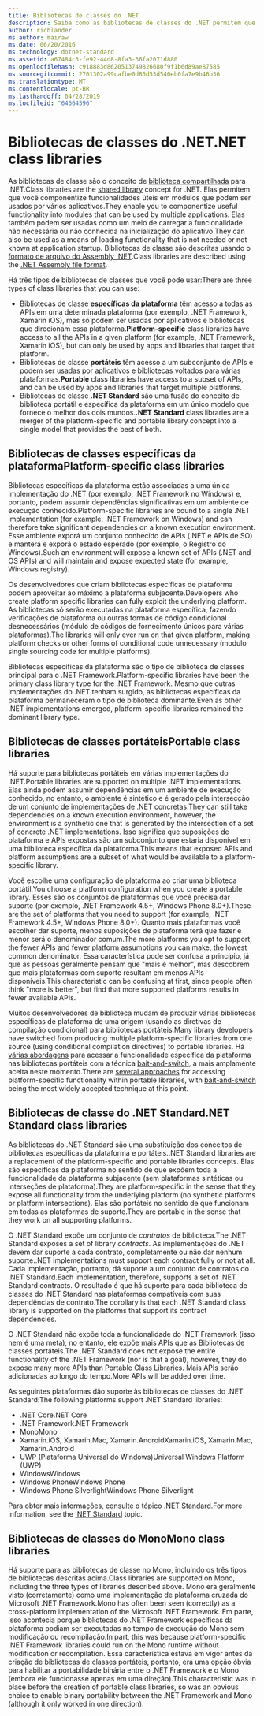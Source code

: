 ```yaml
---
title: Bibliotecas de classes do .NET
description: Saiba como as bibliotecas de classes do .NET permitem que você agrupe funcionalidades úteis em módulos que podem ser usados por vários aplicativos.
author: richlander
ms.author: mairaw
ms.date: 06/20/2016
ms.technology: dotnet-standard
ms.assetid: a67484c3-fe92-44d8-8fa3-36fa2071d880
ms.openlocfilehash: c918883d8620513749826680f9f1b6d89ae87585
ms.sourcegitcommit: 2701302a99cafbe0d86d53d540eb0fa7e9b46b36
ms.translationtype: MT
ms.contentlocale: pt-BR
ms.lasthandoff: 04/28/2019
ms.locfileid: "64664596"
---
```

# <a name="net-class-libraries"></a><span data-ttu-id="8613c-103">Bibliotecas de classes do .NET</span><span class="sxs-lookup"><span data-stu-id="8613c-103">.NET class libraries</span></span>

<span data-ttu-id="8613c-104">As bibliotecas de classe são o conceito de [biblioteca compartilhada](https://en.wikipedia.org/wiki/Library_%28computing%29#Shared_libraries) para .NET.</span><span class="sxs-lookup"><span data-stu-id="8613c-104">Class libraries are the [shared library](https://en.wikipedia.org/wiki/Library_%28computing%29#Shared_libraries) concept for .NET.</span></span> <span data-ttu-id="8613c-105">Elas permitem que você componentize funcionalidades úteis em módulos que podem ser usados por vários aplicativos.</span><span class="sxs-lookup"><span data-stu-id="8613c-105">They enable you to componentize useful functionality into modules that can be used by multiple applications.</span></span> <span data-ttu-id="8613c-106">Elas também podem ser usadas como um meio de carregar a funcionalidade não necessária ou não conhecida na inicialização do aplicativo.</span><span class="sxs-lookup"><span data-stu-id="8613c-106">They can also be used as a means of loading functionality that is not needed or not known at application startup.</span></span> <span data-ttu-id="8613c-107">Bibliotecas de classe são descritas usando o [formato de arquivo do Assembly .NET](assembly/file-format.md).</span><span class="sxs-lookup"><span data-stu-id="8613c-107">Class libraries are described using the [.NET Assembly file format](assembly/file-format.md).</span></span>

<span data-ttu-id="8613c-108">Há três tipos de bibliotecas de classes que você pode usar:</span><span class="sxs-lookup"><span data-stu-id="8613c-108">There are three types of class libraries that you can use:</span></span>

* <span data-ttu-id="8613c-109">Bibliotecas de classe **específicas da plataforma** têm acesso a todas as APIs em uma determinada plataforma (por exemplo, .NET Framework, Xamarin iOS), mas só podem ser usadas por aplicativos e bibliotecas que direcionam essa plataforma.</span><span class="sxs-lookup"><span data-stu-id="8613c-109">**Platform-specific** class libraries have access to all the APIs in a given platform (for example, .NET Framework, Xamarin iOS), but can only be used by apps and libraries that target that platform.</span></span>
* <span data-ttu-id="8613c-110">Bibliotecas de classe **portáteis** têm acesso a um subconjunto de APIs e podem ser usadas por aplicativos e bibliotecas voltados para várias plataformas.</span><span class="sxs-lookup"><span data-stu-id="8613c-110">**Portable** class libraries have access to a subset of APIs, and can be used by apps and libraries that target multiple platforms.</span></span>
* <span data-ttu-id="8613c-111">Bibliotecas de classe **.NET Standard** são uma fusão do conceito de biblioteca portátil e específica da plataforma em um único modelo que fornece o melhor dos dois mundos.</span><span class="sxs-lookup"><span data-stu-id="8613c-111">**.NET Standard** class libraries are a merger of the platform-specific and portable library concept into a single model that provides the best of both.</span></span>

## <a name="platform-specific-class-libraries"></a><span data-ttu-id="8613c-112">Bibliotecas de classes específicas da plataforma</span><span class="sxs-lookup"><span data-stu-id="8613c-112">Platform-specific class libraries</span></span>

<span data-ttu-id="8613c-113">Bibliotecas específicas da plataforma estão associadas a uma única implementação do .NET (por exemplo, .NET Framework no Windows) e, portanto, podem assumir dependências significativas em um ambiente de execução conhecido.</span><span class="sxs-lookup"><span data-stu-id="8613c-113">Platform-specific libraries are bound to a single .NET implementation (for example, .NET Framework on Windows) and can therefore take significant dependencies on a known execution environment.</span></span> <span data-ttu-id="8613c-114">Esse ambiente exporá um conjunto conhecido de APIs (.NET e APIs de SO) e manterá e exporá o estado esperado (por exemplo, o Registro do Windows).</span><span class="sxs-lookup"><span data-stu-id="8613c-114">Such an environment will expose a known set of APIs (.NET and OS APIs) and will maintain and expose expected state (for example, Windows registry).</span></span>

<span data-ttu-id="8613c-115">Os desenvolvedores que criam bibliotecas específicas de plataforma podem aproveitar ao máximo a plataforma subjacente.</span><span class="sxs-lookup"><span data-stu-id="8613c-115">Developers who create platform specific libraries can fully exploit the underlying platform.</span></span> <span data-ttu-id="8613c-116">As bibliotecas só serão executadas na plataforma específica, fazendo verificações de plataforma ou outras formas de código condicional desnecessários (módulo de códigos de fornecimento únicos para várias plataformas).</span><span class="sxs-lookup"><span data-stu-id="8613c-116">The libraries will only ever run on that given platform, making platform checks or other forms of conditional code unnecessary (modulo single sourcing code for multiple platforms).</span></span>

<span data-ttu-id="8613c-117">Bibliotecas específicas da plataforma são o tipo de biblioteca de classes principal para o .NET Framework.</span><span class="sxs-lookup"><span data-stu-id="8613c-117">Platform-specific libraries have been the primary class library type for the .NET Framework.</span></span> <span data-ttu-id="8613c-118">Mesmo que outras implementações do .NET tenham surgido, as bibliotecas específicas da plataforma permaneceram o tipo de biblioteca dominante.</span><span class="sxs-lookup"><span data-stu-id="8613c-118">Even as other .NET implementations emerged, platform-specific libraries remained the dominant library type.</span></span>

## <a name="portable-class-libraries"></a><span data-ttu-id="8613c-119">Bibliotecas de classes portáteis</span><span class="sxs-lookup"><span data-stu-id="8613c-119">Portable class libraries</span></span>

<span data-ttu-id="8613c-120">Há suporte para bibliotecas portáteis em várias implementações do .NET.</span><span class="sxs-lookup"><span data-stu-id="8613c-120">Portable libraries are supported on multiple .NET implementations.</span></span> <span data-ttu-id="8613c-121">Elas ainda podem assumir dependências em um ambiente de execução conhecido, no entanto, o ambiente é sintético e é gerado pela intersecção de um conjunto de implementações de .NET concretas.</span><span class="sxs-lookup"><span data-stu-id="8613c-121">They can still take dependencies on a known execution environment, however, the environment is a synthetic one that is generated by the intersection of a set of concrete .NET implementations.</span></span> <span data-ttu-id="8613c-122">Isso significa que suposições de plataforma e APIs expostas são um subconjunto que estaria disponível em uma biblioteca específica da plataforma.</span><span class="sxs-lookup"><span data-stu-id="8613c-122">This means that exposed APIs and platform assumptions are a subset of what would be available to a platform-specific library.</span></span>

<span data-ttu-id="8613c-123">Você escolhe uma configuração de plataforma ao criar uma biblioteca portátil.</span><span class="sxs-lookup"><span data-stu-id="8613c-123">You choose a platform configuration when you create a portable library.</span></span> <span data-ttu-id="8613c-124">Esses são os conjuntos de plataformas que você precisa dar suporte (por exemplo, .NET Framework 4.5+, Windows Phone 8.0+).</span><span class="sxs-lookup"><span data-stu-id="8613c-124">These are the set of platforms that you need to support (for example, .NET Framework 4.5+, Windows Phone 8.0+).</span></span> <span data-ttu-id="8613c-125">Quanto mais plataformas você escolher dar suporte, menos suposições de plataforma terá que fazer e menor será o denominador comum.</span><span class="sxs-lookup"><span data-stu-id="8613c-125">The more platforms you opt to support, the fewer APIs and fewer platform assumptions you can make, the lowest common denominator.</span></span> <span data-ttu-id="8613c-126">Essa característica pode ser confusa a princípio, já que as pessoas geralmente pensam que "mais é melhor", mas descobrem que mais plataformas com suporte resultam em menos APIs disponíveis.</span><span class="sxs-lookup"><span data-stu-id="8613c-126">This characteristic can be confusing at first, since people often think "more is better", but find that more supported platforms results in fewer available APIs.</span></span>

<span data-ttu-id="8613c-127">Muitos desenvolvedores de biblioteca mudam de produzir várias bibliotecas específicas de plataforma de uma origem (usando as diretivas de compilação condicional) para bibliotecas portáteis.</span><span class="sxs-lookup"><span data-stu-id="8613c-127">Many library developers have switched from producing multiple platform-specific libraries from one source (using conditional compilation directives) to portable libraries.</span></span> <span data-ttu-id="8613c-128">Há [várias abordagens](https://blog.stephencleary.com/2012/11/portable-class-library-enlightenment.html) para acessar a funcionalidade específica da plataforma nas bibliotecas portáteis com a técnica [bait-and-switch](https://log.paulbetts.org/the-bait-and-switch-pcl-trick/), a mais amplamente aceita neste momento.</span><span class="sxs-lookup"><span data-stu-id="8613c-128">There are [several approaches](https://blog.stephencleary.com/2012/11/portable-class-library-enlightenment.html) for accessing platform-specific functionality within portable libraries, with [bait-and-switch](https://log.paulbetts.org/the-bait-and-switch-pcl-trick/) being the most widely accepted technique at this point.</span></span>

## <a name="net-standard-class-libraries"></a><span data-ttu-id="8613c-129">Bibliotecas de classe do .NET Standard</span><span class="sxs-lookup"><span data-stu-id="8613c-129">.NET Standard class libraries</span></span>

<span data-ttu-id="8613c-130">As bibliotecas do .NET Standard são uma substituição dos conceitos de bibliotecas específicas da plataforma e portáteis.</span><span class="sxs-lookup"><span data-stu-id="8613c-130">.NET Standard libraries are a replacement of the platform-specific and portable libraries concepts.</span></span> <span data-ttu-id="8613c-131">Elas são específicas da plataforma no sentido de que expõem toda a funcionalidade da plataforma subjacente (sem plataformas sintéticas ou interseções de plataforma).</span><span class="sxs-lookup"><span data-stu-id="8613c-131">They are platform-specific in the sense that they expose all functionality from the underlying platform (no synthetic platforms or platform intersections).</span></span> <span data-ttu-id="8613c-132">Elas são portáteis no sentido de que funcionam em todas as plataformas de suporte.</span><span class="sxs-lookup"><span data-stu-id="8613c-132">They are portable in the sense that they work on all supporting platforms.</span></span>

<span data-ttu-id="8613c-133">O .NET Standard expõe um conjunto de _contratos_ de biblioteca.</span><span class="sxs-lookup"><span data-stu-id="8613c-133">The .NET Standard exposes a set of library _contracts_.</span></span> <span data-ttu-id="8613c-134">As implementações do .NET devem dar suporte a cada contrato, completamente ou não dar nenhum suporte.</span><span class="sxs-lookup"><span data-stu-id="8613c-134">.NET implementations must support each contract fully or not at all.</span></span> <span data-ttu-id="8613c-135">Cada implementação, portanto, dá suporte a um conjunto de contratos do .NET Standard.</span><span class="sxs-lookup"><span data-stu-id="8613c-135">Each implementation, therefore, supports a set of .NET Standard contracts.</span></span> <span data-ttu-id="8613c-136">O resultado é que há suporte para cada biblioteca de classes do .NET Standard nas plataformas compatíveis com suas dependências de contrato.</span><span class="sxs-lookup"><span data-stu-id="8613c-136">The corollary is that each .NET Standard class library is supported on the platforms that support its contract dependencies.</span></span>

<span data-ttu-id="8613c-137">O .NET Standard não expõe toda a funcionalidade do .NET Framework (isso nem é uma meta), no entanto, ele expõe mais APIs que as Bibliotecas de classes portáteis.</span><span class="sxs-lookup"><span data-stu-id="8613c-137">The .NET Standard does not expose the entire functionality of the .NET Framework (nor is that a goal), however, they do expose many more APIs than Portable Class Libraries.</span></span> <span data-ttu-id="8613c-138">Mais APIs serão adicionadas ao longo do tempo.</span><span class="sxs-lookup"><span data-stu-id="8613c-138">More APIs will be added over time.</span></span>

<span data-ttu-id="8613c-139">As seguintes plataformas dão suporte às bibliotecas de classes do .NET Standard:</span><span class="sxs-lookup"><span data-stu-id="8613c-139">The following platforms support .NET Standard libraries:</span></span>

* <span data-ttu-id="8613c-140">.NET Core</span><span class="sxs-lookup"><span data-stu-id="8613c-140">.NET Core</span></span>
* <span data-ttu-id="8613c-141">.NET Framework</span><span class="sxs-lookup"><span data-stu-id="8613c-141">.NET Framework</span></span>
* <span data-ttu-id="8613c-142">Mono</span><span class="sxs-lookup"><span data-stu-id="8613c-142">Mono</span></span>
* <span data-ttu-id="8613c-143">Xamarin.iOS, Xamarin.Mac, Xamarin.Android</span><span class="sxs-lookup"><span data-stu-id="8613c-143">Xamarin.iOS, Xamarin.Mac, Xamarin.Android</span></span>
* <span data-ttu-id="8613c-144">UWP (Plataforma Universal do Windows)</span><span class="sxs-lookup"><span data-stu-id="8613c-144">Universal Windows Platform (UWP)</span></span>
* <span data-ttu-id="8613c-145">Windows</span><span class="sxs-lookup"><span data-stu-id="8613c-145">Windows</span></span>
* <span data-ttu-id="8613c-146">Windows Phone</span><span class="sxs-lookup"><span data-stu-id="8613c-146">Windows Phone</span></span>
* <span data-ttu-id="8613c-147">Windows Phone Silverlight</span><span class="sxs-lookup"><span data-stu-id="8613c-147">Windows Phone Silverlight</span></span>

<span data-ttu-id="8613c-148">Para obter mais informações, consulte o tópico [.NET Standard](net-standard.md).</span><span class="sxs-lookup"><span data-stu-id="8613c-148">For more information, see the [.NET Standard](net-standard.md) topic.</span></span>

## <a name="mono-class-libraries"></a><span data-ttu-id="8613c-149">Bibliotecas de classes do Mono</span><span class="sxs-lookup"><span data-stu-id="8613c-149">Mono class libraries</span></span>

<span data-ttu-id="8613c-150">Há suporte para as bibliotecas de classe no Mono, incluindo os três tipos de bibliotecas descritas acima.</span><span class="sxs-lookup"><span data-stu-id="8613c-150">Class libraries are supported on Mono, including the three types of libraries described above.</span></span> <span data-ttu-id="8613c-151">Mono era geralmente visto (corretamente) como uma implementação de plataforma cruzada do Microsoft .NET Framework.</span><span class="sxs-lookup"><span data-stu-id="8613c-151">Mono has often been seen (correctly) as a cross-platform implementation of the Microsoft .NET Framework.</span></span> <span data-ttu-id="8613c-152">Em parte, isso acontecia porque bibliotecas do .NET Framework específicas da plataforma podiam ser executadas no tempo de execução do Mono sem modificação ou recompilação.</span><span class="sxs-lookup"><span data-stu-id="8613c-152">In part, this was because platform-specific .NET Framework libraries could run on the Mono runtime without modification or recompilation.</span></span> <span data-ttu-id="8613c-153">Essa característica estava em vigor antes da criação de bibliotecas de classes portáteis, portanto, era uma opção óbvia para habilitar a portabilidade binária entre o .NET Framework e o Mono (embora ele funcionasse apenas em uma direção).</span><span class="sxs-lookup"><span data-stu-id="8613c-153">This characteristic was in place before the creation of portable class libraries, so was an obvious choice to enable binary portability between the .NET Framework and Mono (although it only worked in one direction).</span></span>
